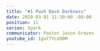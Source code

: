 ```yaml
---
title: "#1 Push Back Darkness"
date: 2020-03-01 11:30:00 -08:00
position: 11
series: Spark
communicator: Pastor Jason Graves
youtube_id: IgatTYLU90M
---
```


